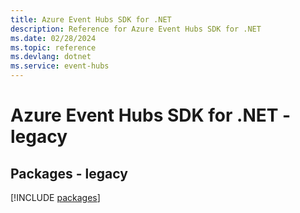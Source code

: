 ```yaml
---
title: Azure Event Hubs SDK for .NET
description: Reference for Azure Event Hubs SDK for .NET
ms.date: 02/28/2024
ms.topic: reference
ms.devlang: dotnet
ms.service: event-hubs
---
```

# Azure Event Hubs SDK for .NET - legacy
## Packages - legacy
[!INCLUDE [packages](event-hubs-index.md)]